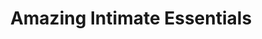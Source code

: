 ---
title: "Amazing Intimate Essentials"
url: /kittery/amazing-intimate-essentials/
shop: erotic
---